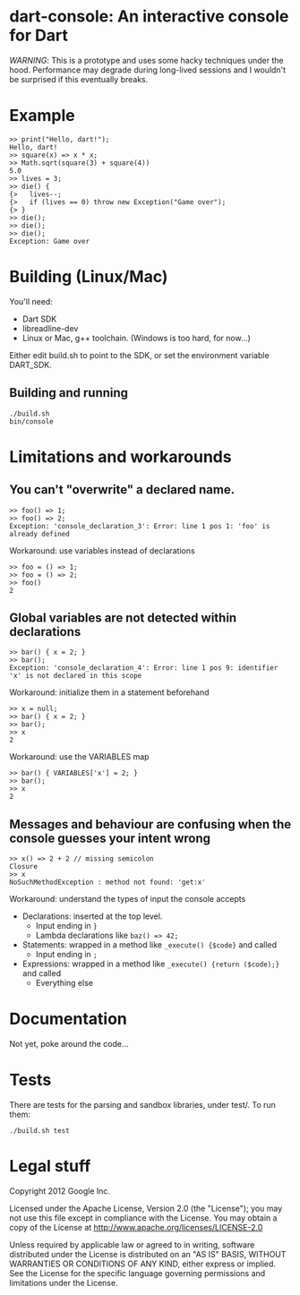 dart-console: An interactive console for Dart
=============================================

*WARNING*: This is a prototype and uses some hacky techniques under the hood. Performance may degrade during long-lived sessions and I wouldn't be surprised if this eventually breaks.

# Example

    >> print("Hello, dart!");
    Hello, dart!
    >> square(x) => x * x;
    >> Math.sqrt(square(3) + square(4))
    5.0
    >> lives = 3;
    >> die() {
    {>   lives--;
    {>   if (lives == 0) throw new Exception("Game over");
    {> }
    >> die();
    >> die();
    >> die();
    Exception: Game over

# Building (Linux/Mac)

You'll need:
  * Dart SDK
  * libreadline-dev
  * Linux or Mac, g++ toolchain. (Windows is too hard, for now...)

Either edit build.sh to point to the SDK, or set the environment variable DART_SDK.

## Building and running
    ./build.sh
    bin/console

# Limitations and workarounds

## You can't "overwrite" a declared name.

    >> foo() => 1;
    >> foo() => 2;
    Exception: 'console_declaration_3': Error: line 1 pos 1: 'foo' is already defined

Workaround: use variables instead of declarations

    >> foo = () => 1;
    >> foo = () => 2;
    >> foo()
    2

## Global variables are not detected within declarations

    >> bar() { x = 2; }
    >> bar();
    Exception: 'console_declaration_4': Error: line 1 pos 9: identifier 'x' is not declared in this scope

Workaround: initialize them in a statement beforehand

    >> x = null;
    >> bar() { x = 2; }
    >> bar();
    >> x
    2

Workaround: use the VARIABLES map

    >> bar() { VARIABLES['x'] = 2; }
    >> bar();
    >> x
    2

## Messages and behaviour are confusing when the console guesses your intent wrong

    >> x() => 2 + 2 // missing semicolon
    Closure
    >> x
    NoSuchMethodException : method not found: 'get:x'

Workaround: understand the types of input the console accepts
  * Declarations: inserted at the top level.
    * Input ending in `}`
    * Lambda declarations like `baz() => 42;`
  * Statements: wrapped in a method like `_execute() {$code}` and called
    * Input ending in `;`
  * Expressions: wrapped in a method like `_execute() {return ($code);}` and called
    * Everything else

# Documentation
Not yet, poke around the code...

# Tests
There are tests for the parsing and sandbox libraries, under test/. To run them:

    ./build.sh test

# Legal stuff
Copyright 2012 Google Inc.

Licensed under the Apache License, Version 2.0 (the "License");
you may not use this file except in compliance with the License.
You may obtain a copy of the License at http://www.apache.org/licenses/LICENSE-2.0

Unless required by applicable law or agreed to in writing, software
distributed under the License is distributed on an "AS IS" BASIS,
WITHOUT WARRANTIES OR CONDITIONS OF ANY KIND, either express or implied.
See the License for the specific language governing permissions and
limitations under the License.
